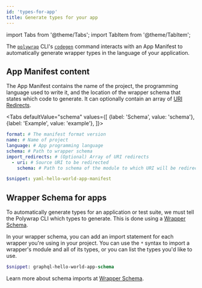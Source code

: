 ```yaml
---
id: 'types-for-app'
title: Generate types for your app
---
```


import Tabs from '@theme/Tabs';
import TabItem from '@theme/TabItem';

The [`polywrap`](../../reference/cli/polywrap-cli) CLI's [`codegen`](../../reference/cli/commands/codegen) command interacts with 
an App Manifest to automatically generate wrapper types in the language of your application.

## App Manifest content

The App Manifest contains the name of the project, the programming language used to write it,
and the location of the wrapper schema that states which code to generate. 
It can optionally contain an array of [URI Redirects](../../concepts/understanding-uri-redirects).

<Tabs
defaultValue="schema"
values={[
{label: 'Schema', value: 'schema'},
{label: 'Example', value: 'example'},
]}>
<TabItem value="schema">

```yaml
format: # The manifest format version
name: # Name of project
language: # App programming language
schema: # Path to wrapper schema
import_redirects: # (Optional) Array of URI redirects
  - uri: # Source URI to be redirected
    schema: # Path to schema of the module to which URI will be redirected
```

</TabItem>
<TabItem value="example">

```yaml
$snippet: yaml-hello-world-app-manifest
```
</TabItem>
</Tabs>


## Wrapper Schema for apps

To automatically generate types for an application or test suite, we must tell the Polywrap CLI which types to generate.
This is done using a [Wrapper Schema](../wrapper-schema). 

In your wrapper schema, you can add an import statement for each wrapper you're using in your project.
You can use the `*` syntax to import a wrapper's module and all of its types, or you can list the types you'd like to use.

```graphql title="Wrapper schema for the Hello World app"
$snippet: graphql-hello-world-app-schema
```

Learn more about schema imports at [Wrapper Schema](../wrapper-schema#imports).